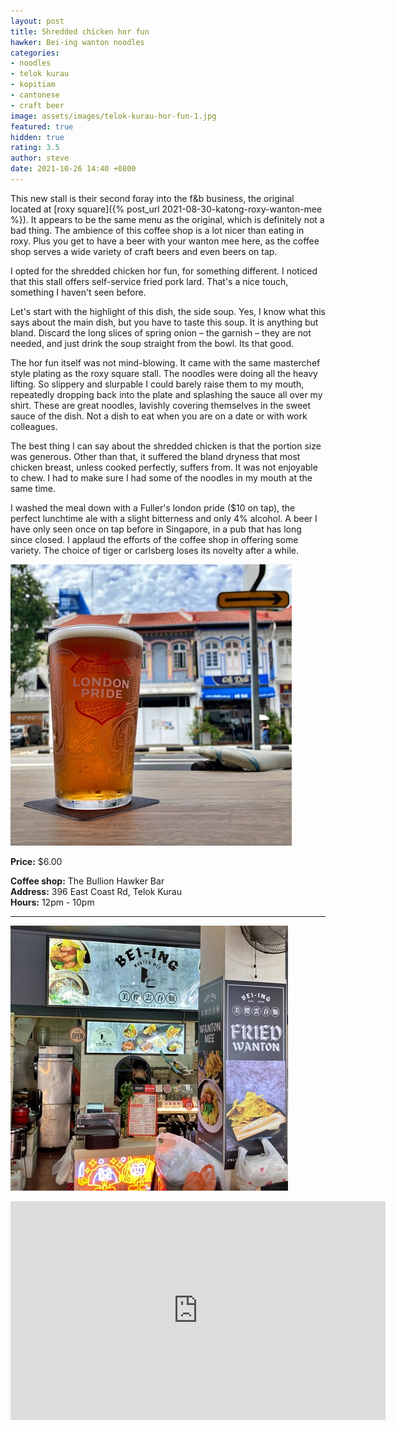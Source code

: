 ```yaml
---
layout: post
title: Shredded chicken hor fun
hawker: Bei-ing wanton noodles
categories:
- noodles
- telok kurau
- kopitiam
- cantonese
- craft beer
image: assets/images/telok-kurau-hor-fun-1.jpg
featured: true
hidden: true
rating: 3.5
author: steve
date: 2021-10-26 14:40 +0800
---
```

This new stall is their second foray into the f&b business, the original located at [roxy square]({% post_url 2021-08-30-katong-roxy-wanton-mee %}). It appears to be the same menu as the original, which is definitely not a bad thing. The ambience of this coffee shop is a lot nicer than eating in roxy. Plus you get to have a beer with your wanton mee here, as the coffee shop serves a wide variety of craft beers and even beers on tap.

I opted for the shredded chicken hor fun, for something different. I noticed that this stall offers self-service fried pork lard. That's a nice touch, something I haven't seen before.

Let's start with the highlight of this dish, the side soup. Yes, I know what this says about the main dish, but you have to taste this soup. It is anything but bland. Discard the long slices of spring onion – the garnish – they are not needed, and just drink the soup straight from the bowl. Its that good. 

The hor fun itself was not mind-blowing. It came with the same masterchef style plating as the roxy square stall. The noodles were doing all the heavy lifting. So slippery and slurpable I could barely raise them to my mouth, repeatedly dropping back into the plate and splashing the sauce all over my shirt. These are great noodles, lavishly covering themselves in the sweet sauce of the dish. Not a dish to eat when you are on a date or with work colleagues.

The best thing I can say about the shredded chicken is that the portion size was generous. Other than that, it suffered the bland dryness that most chicken breast, unless cooked perfectly, suffers from. It was not enjoyable to chew. I had to make sure I had some of the noodles in my mouth at the same time.

I washed the meal down with a Fuller's london pride ($10 on tap), the perfect lunchtime ale with a slight bitterness and only 4% alcohol. A beer I have only seen once on tap before in Singapore, in a pub that has long since closed. I applaud the efforts of the coffee shop in offering some variety. The choice of tiger or carlsberg loses its novelty after a while.

![London pride on tap](/assets/images/telok-kurau-hor-fun-3.jpg "London pride on tap")

**Price:** $6.00  

**Coffee shop:** The Bullion Hawker Bar  
**Address:** 396 East Coast Rd, Telok Kurau  
**Hours:** 12pm - 10pm  

***  

![Bei-ing wanton noodles](/assets/images/telok-kurau-hor-fun-2.jpg "Bei-ing wanton noodles")

<iframe src="https://www.google.com/maps/embed?pb=!1m14!1m8!1m3!1d15955.110290304461!2d103.9117255!3d1.3087095!3m2!1i1024!2i768!4f13.1!3m3!1m2!1s0x0%3A0xe164775d5b0eaaa7!2sThe%20Bullion%20HawkerBar!5e0!3m2!1sen!2ssg!4v1628741820622!5m2!1sen!2ssg" width="600" height="350" style="border:0;" allowfullscreen="" loading="lazy"></iframe>